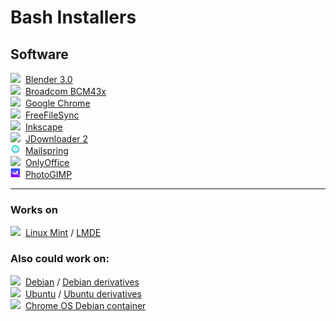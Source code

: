 # Bash Installers
## Software
<!-- <img src=amule/favicon.ico" style="width:16px">&nbsp; [aMule](amule)<br> -->
<img src="https://www.blender.org/wp-content/themes/bthree/assets/images/favicon.ico" style="width:16px">&nbsp; [Blender 3.0](blender)<br>
<img src="https://www.broadcom.com/img/favicon.ico" style="width:16px">&nbsp; [Broadcom BCM43x](bcm43x)<br>
<img src="https://www.google.com/chrome/static/images/favicons/favicon-16x16.png" style="width:16px">&nbsp; [Google Chrome](chrome)<br>
<img src="https://freefilesync.org/images/freefilesync.ico" style="width:16px">&nbsp; [FreeFileSync](freefilesync)<br>
<img src="https://media.inkscape.org/static/images/inkscape-favicon.png" style="width:16px">&nbsp; [Inkscape](inkscape)<br>
<img src="jdownloader/favicon.ico" style="width:16px">&nbsp; [JDownloader 2](jdownloader)<br>
<img src="mailspring/mailspring.png" style="width:16px">&nbsp; [Mailspring](mailspring)<br>
<img src="https://static-www.onlyoffice.com/v9.5.0/images/favicons01/favicon.png" style="width:16px">&nbsp; [OnlyOffice](onlyoffice)<br>
<img src="photogimp/photogimp.png" style="width:16px">&nbsp; [PhotoGIMP](photogimp)<br>

---

### Works on
<img src="https://www.linuxmint.com/web/img/favicon.ico" style="width:16px">&nbsp; [Linux Mint](https://www.linuxmint.com/download.php) / [LMDE](https://www.linuxmint.com/download_lmde.php)<br>

### Also could work on:
<img src="https://www.debian.org/favicon.ico" style="width:16px">&nbsp; [Debian](https://www.debian.org/) / [Debian derivatives](https://www.debian.org/derivatives/)<br>
<img src="https://assets.ubuntu.com/v1/49a1a858-favicon-32x32.png" style="width:16px">&nbsp; [Ubuntu](https://ubuntu.com/) / [Ubuntu derivatives](https://wiki.ubuntu.com/DerivativeTeam/Derivatives)<br>
<img src="https://chromeenterprise.google/static/images/fav/favicon.ico" style="width:16px">&nbsp; [Chrome OS Debian container](https://support.google.com/chromebook/answer/9145439)
